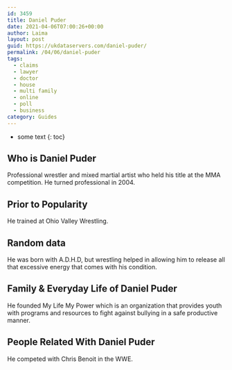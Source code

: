 ```yaml
---
id: 3459
title: Daniel Puder
date: 2021-04-06T07:00:26+00:00
author: Laima
layout: post
guid: https://ukdataservers.com/daniel-puder/
permalink: /04/06/daniel-puder
tags:
  - claims
  - lawyer
  - doctor
  - house
  - multi family
  - online
  - poll
  - business
category: Guides
---
```


* some text
{: toc}


## Who is Daniel Puder
                  
                  
                  
Professional wrestler and mixed martial artist who held his title at the MMA competition. He turned professional in 2004.
                  
              
            
              
            
                
                
                
## Prior to Popularity
                  
                  
                  
He trained at Ohio Valley Wrestling.
                  
              
            
              
            
                
                
                
## Random data
                  
                  
                  
He was born with A.D.H.D, but wrestling helped in allowing him to release all that excessive energy that comes with his condition.
                  
              
            
              
            
                
                
                
## Family & Everyday Life of Daniel Puder
                  
                  
                  
He founded My Life My Power which is an organization that provides youth with programs and resources to fight against bullying in a safe productive manner.
                  
              
            
              
            
                
                
                
## People Related With Daniel Puder
                  
                  
                  
He competed with Chris Benoit in the WWE.
                  
              
            
              
            
                
              
            
              
              
            
            
              
            
          
          
          